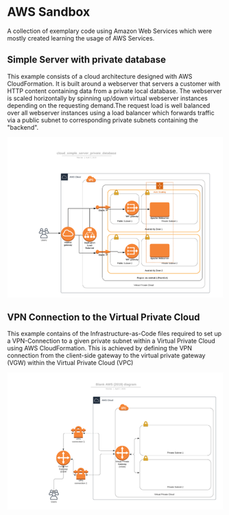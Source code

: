 # AWS Sandbox

A collection of exemplary code using Amazon Web Services which were mostly created learning the usage of AWS Services.

## Simple Server with private database

This example consists of a cloud architecture designed with AWS CloudFormation. It is built around a webserver that servers a customer with HTTP content containing data from a private local database. The webserver is scaled horizontally by spinning up/down virtual webserver instances depending on the requesting demand.The request load is well balanced over all webserver instances using a load balancer which forwards traffic via a public subnet to corresponding private subnets containing the "backend".

![Schematics of the Cloud Architecture](cloud_simple_webserver_private_database/cloud_architecture.png)

## VPN Connection to the Virtual Private Cloud

This example contains of the Infrastructure-as-Code files required to set up a VPN-Connection to a given private subnet within a Virtual Private Cloud using AWS CloudFormation. This is achieved by defining the VPN connection from the client-side gateway to the virtual private gateway (VGW) within the Virtual Private Cloud (VPC)

![Schematics of the Cloud Architecture](cloud_vpn_connection_private_subnets/cloud_architecture.png)
